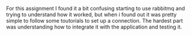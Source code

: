 For this assignment I found it a bit confusing starting to use rabbitmq and trying to understand how it worked, but when i found out it was pretty simple to follow some toutorials to set up a connection. The hardest part was understanding how to integrate it with the application and testing it. 